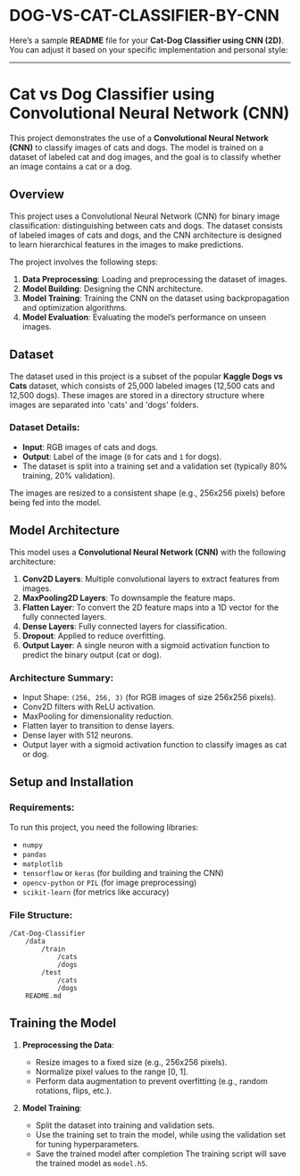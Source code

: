 # DOG-VS-CAT-CLASSIFIER-BY-CNN
Here’s a sample **README** file for your **Cat-Dog Classifier using CNN (2D)**. You can adjust it based on your specific implementation and personal style:

---

# Cat vs Dog Classifier using Convolutional Neural Network (CNN)

This project demonstrates the use of a **Convolutional Neural Network (CNN)** to classify images of cats and dogs. The model is trained on a dataset of labeled cat and dog images, and the goal is to classify whether an image contains a cat or a dog.

## Overview

This project uses a Convolutional Neural Network (CNN) for binary image classification: distinguishing between cats and dogs. The dataset consists of labeled images of cats and dogs, and the CNN architecture is designed to learn hierarchical features in the images to make predictions.

The project involves the following steps:
1. **Data Preprocessing**: Loading and preprocessing the dataset of images.
2. **Model Building**: Designing the CNN architecture.
3. **Model Training**: Training the CNN on the dataset using backpropagation and optimization algorithms.
4. **Model Evaluation**: Evaluating the model’s performance on unseen images.

## Dataset

The dataset used in this project is a subset of the popular **Kaggle Dogs vs Cats** dataset, which consists of 25,000 labeled images (12,500 cats and 12,500 dogs). These images are stored in a directory structure where images are separated into 'cats' and 'dogs' folders.

### Dataset Details:
- **Input**: RGB images of cats and dogs.
- **Output**: Label of the image (`0` for cats and `1` for dogs).
- The dataset is split into a training set and a validation set (typically 80% training, 20% validation).

The images are resized to a consistent shape (e.g., 256x256 pixels) before being fed into the model.

## Model Architecture

This model uses a **Convolutional Neural Network (CNN)** with the following architecture:

1. **Conv2D Layers**: Multiple convolutional layers to extract features from images.
2. **MaxPooling2D Layers**: To downsample the feature maps.
3. **Flatten Layer**: To convert the 2D feature maps into a 1D vector for the fully connected layers.
4. **Dense Layers**: Fully connected layers for classification.
5. **Dropout**: Applied to reduce overfitting.
6. **Output Layer**: A single neuron with a sigmoid activation function to predict the binary output (cat or dog).

### Architecture Summary:
- Input Shape: `(256, 256, 3)` (for RGB images of size 256x256 pixels).
- Conv2D filters with ReLU activation.
- MaxPooling for dimensionality reduction.
- Flatten layer to transition to dense layers.
- Dense layer with 512 neurons.
- Output layer with a sigmoid activation function to classify images as cat or dog.

## Setup and Installation

### Requirements:
To run this project, you need the following libraries:

- `numpy`
- `pandas`
- `matplotlib`
- `tensorflow` or `keras` (for building and training the CNN)
- `opencv-python` or `PIL` (for image preprocessing)
- `scikit-learn` (for metrics like accuracy)


### File Structure:
```
/Cat-Dog-Classifier
    /data
        /train
            /cats
            /dogs
        /test
            /cats
            /dogs
    README.md
```

## Training the Model

1. **Preprocessing the Data**:
   - Resize images to a fixed size (e.g., 256x256 pixels).
   - Normalize pixel values to the range [0, 1].
   - Perform data augmentation to prevent overfitting (e.g., random rotations, flips, etc.).

2. **Model Training**:
   - Split the dataset into training and validation sets.
   - Use the training set to train the model, while using the validation set for tuning hyperparameters.
   - Save the trained model after completion
   The training script will save the trained model as `model.h5`.
